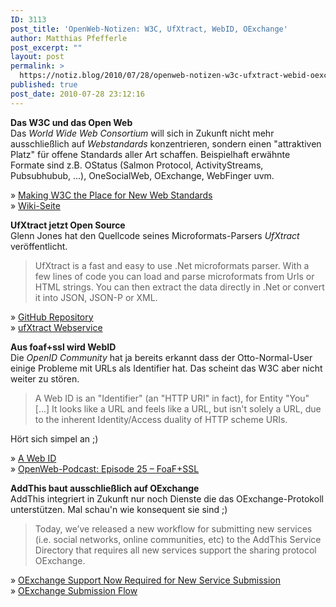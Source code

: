 ```yaml
---
ID: 3113
post_title: 'OpenWeb-Notizen: W3C, UfXtract, WebID, OExchange'
author: Matthias Pfefferle
post_excerpt: ""
layout: post
permalink: >
  https://notiz.blog/2010/07/28/openweb-notizen-w3c-ufxtract-webid-oexchange/
published: true
post_date: 2010-07-28 23:12:16
---
```

<!-- wp:paragraph -->
<p><strong>Das W3C und das Open Web</strong><br/> Das <em>World Wide Web Consortium</em> will sich in Zukunft nicht mehr ausschließlich auf <em>Webstandards</em> konzentrieren, sondern einen "attraktiven Platz" für offene Standards aller Art schaffen. Beispielhaft erwähnte Formate sind z.B. OStatus (Salmon Protocol, ActivityStreams, Pubsubhubub, ...), OneSocialWeb, OExchange, WebFinger uvm.</p>
<!-- /wp:paragraph -->

<!-- wp:paragraph -->
<p>» <a href="http://www.w3.org/2010/Talks/ij-newstd-201005/">Making W3C the Place for New Web Standards</a><br/> » <a href="http://www.w3.org/2010/04/w3c-vision-public/wiki/Newstd">Wiki-Seite</a></p>
<!-- /wp:paragraph -->

<!-- wp:paragraph -->
<p><strong>UfXtract jetzt Open Source</strong><br/> Glenn Jones hat den Quellcode seines Microformats-Parsers <em>UfXtract</em> veröffentlicht. </p>
<!-- /wp:paragraph -->

<!-- wp:quote -->
<blockquote class="wp-block-quote">
	<p>UfXtract is a fast and easy to use .Net microformats parser. With a few lines of code you can load and parse microformats from Urls or HTML strings. You can then extract the data directly in .Net or convert it into JSON, JSON-P or XML.</p>
</blockquote>
<!-- /wp:quote -->

<!-- wp:paragraph -->
<p>» <a href="http://github.com/glennjones/ufxtract/">GitHub Repository</a><br/> » <a href="http://www.ufxtract.com/">ufXtract Webservice</a></p>
<!-- /wp:paragraph -->

<!-- wp:paragraph -->
<p><strong>Aus foaf+ssl wird WebID</strong><br/> Die <em>OpenID Community</em> hat ja bereits erkannt dass der Otto-Normal-User einige Probleme mit URLs als Identifier hat. Das scheint das W3C aber nicht weiter zu stören.</p>
<!-- /wp:paragraph -->

<!-- wp:quote -->
<blockquote class="wp-block-quote">
	<p>A Web ID is an "Identifier" (an "HTTP URI" in fact), for Entity "You" [...] It looks like a URL and feels like a URL, but isn't solely a URL, due to the inherent Identity/Access duality of HTTP scheme URIs.</p>
</blockquote>
<!-- /wp:quote -->

<!-- wp:paragraph -->
<p>Hört sich simpel an ;)</p>
<!-- /wp:paragraph -->

<!-- wp:paragraph -->
<p>» <a href="http://esw.w3.org/WebID">A Web ID</a><br/> » <a href="http://blog.openwebpodcast.de/283/episode-24%E2%80%93foafssl/">OpenWeb-Podcast: Episode 25 – FoaF+SSL</a></p>
<!-- /wp:paragraph -->

<!-- wp:paragraph -->
<p><strong>AddThis baut ausschließlich auf OExchange</strong><br/> AddThis integriert in Zukunft nur noch Dienste die das OExchange-Protokoll unterstützen. Mal schau'n wie konsequent sie sind ;)</p>
<!-- /wp:paragraph -->

<!-- wp:quote -->
<blockquote class="wp-block-quote">
	<p>Today, we’ve released a new workflow for submitting new services (i.e. social networks, online communities, etc) to the AddThis Service Directory that requires all new services support the sharing protocol OExchange.</p>
</blockquote>
<!-- /wp:quote -->

<!-- wp:paragraph -->
<p>» <a href="http://addthis.com/blog/2010/07/22/oexchange-support-now-required-for-new-service-submission/">OExchange Support Now Required for New Service Submission</a><br/> » <a href="http://addthis.com/services/submit">OExchange Submission Flow</a></p>
<!-- /wp:paragraph -->